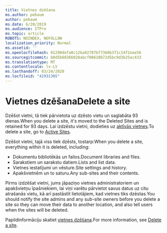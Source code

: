 ```yaml
---
title: Vietnes dzēšana
ms.author: pebaum
author: pebaum
ms.date: 6/20/2019
ms.audience: ITPro
ms.topic: article
ROBOTS: NOINDEX, NOFOLLOW
localization_priority: Normal
ms.assetid: ''
ms.openlocfilehash: 01290defa0c12ba92707bf7368b371c14f2eae56
ms.sourcegitcommit: b0d5b68366028abcf08610672d5bc9d3b25ac433
ms.translationtype: MT
ms.contentlocale: lv-LV
ms.lasthandoff: 03/24/2020
ms.locfileid: "42931305"
---
```

# <a name="delete-a-site"></a><span data-ttu-id="370cd-102">Vietnes dzēšana</span><span class="sxs-lookup"><span data-stu-id="370cd-102">Delete a site</span></span>

<span data-ttu-id="370cd-103">Dzēšot vietni, tā tiek pārvietota uz dzēsto vietu un saglabāta 93 dienas.</span><span class="sxs-lookup"><span data-stu-id="370cd-103">When you delete a site, it's moved to the Deleted Sites and is retained for 93 days.</span></span> <span data-ttu-id="370cd-104">Lai izdzēstu vietni, dodieties uz [aktīvās vietnes](https://admin.microsoft.com/sharepoint?page=sitemanagement&modern=true).</span><span class="sxs-lookup"><span data-stu-id="370cd-104">To delete a site, go to [Active Sites](https://admin.microsoft.com/sharepoint?page=sitemanagement&modern=true).</span></span> 

<span data-ttu-id="370cd-105">Dzēšot vietni, tajā viss tiek dzēsts, tostarp:</span><span class="sxs-lookup"><span data-stu-id="370cd-105">When you delete a site, everything within it is deleted, including:</span></span>

- <span data-ttu-id="370cd-106">Dokumentu bibliotēkās un failos.</span><span class="sxs-lookup"><span data-stu-id="370cd-106">Document libraries and files.</span></span>
- <span data-ttu-id="370cd-107">Sarakstiem un sarakstu datiem.</span><span class="sxs-lookup"><span data-stu-id="370cd-107">Lists and list data.</span></span>
- <span data-ttu-id="370cd-108">Vietnes iestatījumi un vēsture.</span><span class="sxs-lookup"><span data-stu-id="370cd-108">Site settings and history.</span></span>
- <span data-ttu-id="370cd-109">Apakšvietnēm un to saturu.</span><span class="sxs-lookup"><span data-stu-id="370cd-109">Any sub-sites and their contents.</span></span>

<span data-ttu-id="370cd-110">Pirms izdzēšat vietni, jums jāpaziņo vietnes administratoriem un apakšvietņu īpašniekiem, lai viņi varētu pārvietot savus datus uz citu atrašanās vietu, kā arī pastāstīt lietotājiem, kad vietnes tiks dzēstas.</span><span class="sxs-lookup"><span data-stu-id="370cd-110">You should notify the site admins and any sub-site owners before you delete a site so they can move their data to another location, and also tell users when the sites will be deleted.</span></span>

<span data-ttu-id="370cd-111">Papildinformāciju skatiet [vietnes dzēšana](https://docs.microsoft.com/sharepoint/delete-site-collection).</span><span class="sxs-lookup"><span data-stu-id="370cd-111">For more information, see [Delete a site](https://docs.microsoft.com/sharepoint/delete-site-collection).</span></span>
